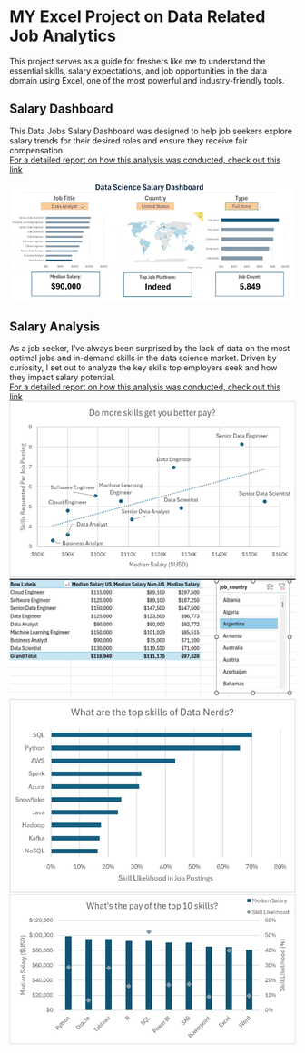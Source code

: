 # MY Excel Project on Data Related Job Analytics

This project serves as a guide for freshers like me to understand the essential skills, salary expectations, and job opportunities in the data domain using Excel, one of the most powerful and industry-friendly tools.

## Salary Dashboard
This Data Jobs Salary Dashboard was designed to help job seekers explore salary trends for their desired roles and ensure they receive fair compensation.  
[For a detailed report on how this analysis was conducted, check out this link](Project_1-Dashboard)  

![Salary Dashboard](0_Resources/Images/1_Salary_Dashboard_Final_Dashboard.gif)

## Salary Analysis  
As a job seeker, I’ve always been surprised by the lack of data on the most optimal jobs and in-demand skills in the data science market. Driven by curiosity, I set out to analyze the key skills top employers seek and how they impact salary potential.  
[For a detailed report on how this analysis was conducted, check out this link](Project_2-Analysis)  
![salary_chart_1](0_Resources/Images/2_Project_Analysis_Chart1.png)
![Salary_Chart_2](0_Resources/Images/2_Project_Analysis_Chart2.png)
![Salary_Chart_3](0_Resources/Images/2_Project_Analysis_Chart3.png)
![Salary_Chart_4](0_Resources/Images/2_Project_Analysis_Chart4.png)
